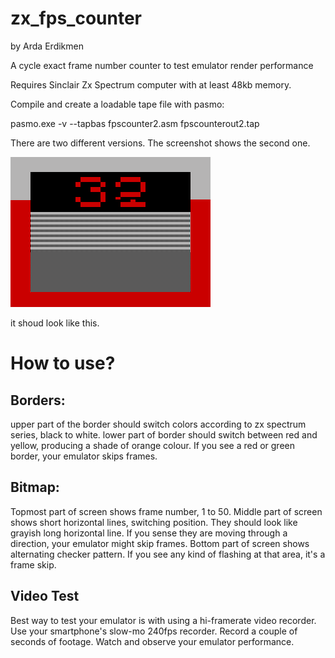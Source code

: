 # zx_fps_counter 
by Arda Erdikmen

A cycle exact frame number counter to test emulator render performance


Requires Sinclair Zx Spectrum computer with at least 48kb memory.

Compile and create a loadable tape file with pasmo:

pasmo.exe -v --tapbas fpscounter2.asm fpscounterout2.tap

There are two different versions. The screenshot shows the second one.

![Fps Counter Screenshot](https://github.com/ref-xx/zx_fps_counter/blob/main/fpscounter_screenrecord.gif?raw=true)

it shoud look like this. 

# How to use?

## Borders:
upper part of the border should switch colors according to zx spectrum series, black to white.
lower part of border should switch between red and yellow, producing a shade of orange colour. If you see a red or green border, your emulator skips frames.

## Bitmap:
Topmost part of screen shows frame number, 1 to 50.
Middle part of screen shows short horizontal lines, switching position. They should look like grayish long horizontal line. If you sense they are moving through a direction, your emulator might skip frames.
Bottom part of screen shows alternating checker pattern. If you see any kind of flashing at that area, it's a frame skip.

## Video Test
Best way to test your emulator is with using a hi-framerate video recorder. Use your smartphone's slow-mo 240fps recorder. Record a couple of seconds of footage. Watch and observe your emulator performance.



